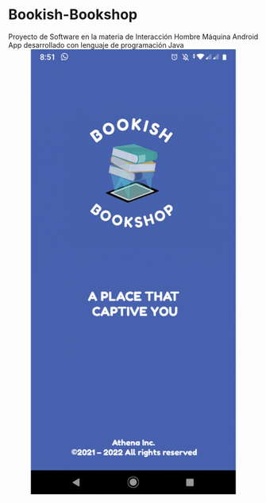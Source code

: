 # Bookish-Bookshop
Proyecto de Software en la materia de Interacción Hombre Máquina 
Android App desarrollado con lenguaje de programación Java
![Image text](https://github.com/hlbv17/Bookish-Bookshop/blob/main/appBookish.gif)
